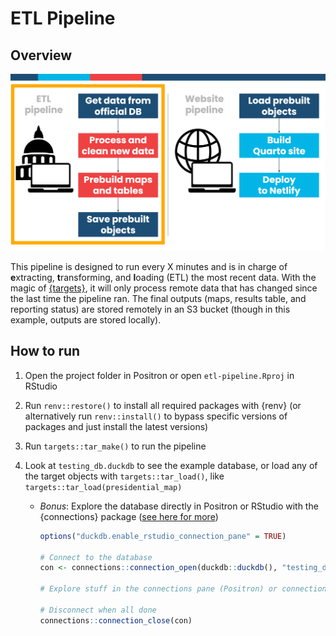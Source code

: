# ETL Pipeline


## Overview

![General website pipeline](img/slide-flow-1.png)

This pipeline is designed to run every X minutes and is in charge of **e**xtracting, **t**ransforming, and **l**oading (ETL) the most recent data. With the magic of [{targets}](https://books.ropensci.org/targets/), it will only process remote data that has changed since the last time the pipeline ran. The final outputs (maps, results table, and reporting status) are stored remotely in an S3 bucket (though in this example, outputs are stored locally).

## How to run

1.  Open the project folder in Positron or open `etl-pipeline.Rproj` in RStudio

2.  Run `renv::restore()` to install all required packages with {renv} (or alternatively run `renv::install()` to bypass specific versions of packages and just install the latest versions)

3.  Run `targets::tar_make()` to run the pipeline

4.  Look at `testing_db.duckdb` to see the example database, or load any of the target objects with `targets::tar_load()`, like `targets::tar_load(presidential_map)`

    - *Bonus*: Explore the database directly in Positron or RStudio with the {connections} package ([see here for more](https://www.andrewheiss.com/blog/2025/07/10/positron-database-connections/))

      ``` r
      options("duckdb.enable_rstudio_connection_pane" = TRUE)

      # Connect to the database
      con <- connections::connection_open(duckdb::duckdb(), "testing_db.duckdb")

      # Explore stuff in the connections pane (Positron) or connections panel (RStudio)

      # Disconnect when all done
      connections::connection_close(con)
      ```
